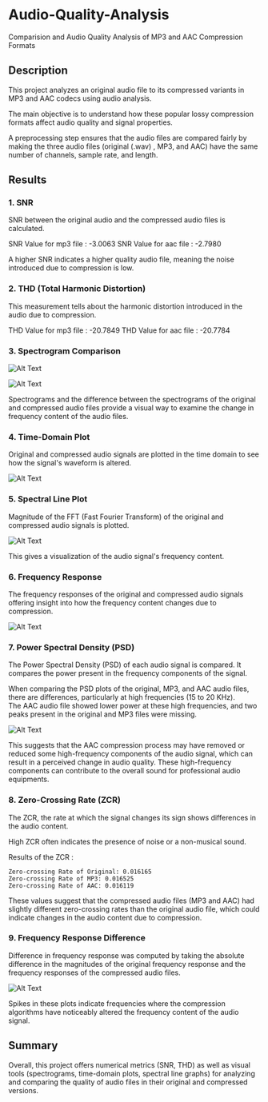 # Audio-Quality-Analysis

Comparision and Audio Quality Analysis of MP3 and AAC Compression Formats

## Description

This project analyzes an original audio file to its compressed variants in MP3 and AAC codecs using audio analysis. 

The main objective is to understand how these popular lossy compression formats affect audio quality and signal properties.

A preprocessing step ensures that the audio files are compared fairly by making the three audio files (original (.wav) , MP3, and AAC) have the same number of channels, sample rate, and length. 

## Results 

### 1. SNR 

SNR between the original audio and the compressed audio files is calculated. 

SNR Value for mp3 file : -3.0063
SNR Value for aac file : -2.7980

A higher SNR indicates a higher quality audio file, meaning the noise introduced due to compression is low.

### 2. THD (Total Harmonic Distortion) 

This measurement tells about the harmonic distortion introduced in the audio due to compression.

THD Value for mp3 file : -20.7849
THD Value for aac file : -20.7784

### 3. Spectrogram Comparison

![Alt Text](Figures/Spectrogram_Comparision_aac.bmp)

![Alt Text](Figures/Spectrogram_Comparision_mp3.bmp)

Spectrograms and the difference between the spectrograms of the original and compressed audio files provide a visual way to examine the change in  frequency content of the audio files.   

### 4. Time-Domain Plot

Original and compressed audio signals are plotted in the time domain to see how the signal's waveform is altered. 

![Alt Text](Figures/Time_Domain_Plot.bmp)

### 5. Spectral Line Plot 

Magnitude of the FFT (Fast Fourier Transform) of the original and compressed audio signals is plotted. 

![Alt Text](Figures/Spectral_Line_Plot.bmp)

This gives a visualization of the audio signal's frequency content.

### 6. Frequency Response

The frequency responses of the original and compressed audio signals offering insight into how the frequency content changes due to compression.

![Alt Text](Figures/Frequency_Response.bmp)

### 7. Power Spectral Density (PSD)

The Power Spectral Density (PSD) of each audio signal is compared. It compares the power present in the frequency components of the signal.

When comparing the PSD plots of the original, MP3, and AAC audio files, there are differences, particularly at high frequencies (15 to 20 KHz).  
The AAC audio file showed lower power at these high frequencies, and two peaks present in the original and MP3 files were missing. 

![Alt Text](Figures/Power_Spectral_Density.bmp)

This suggests that the AAC compression process may have removed or reduced some high-frequency components of the audio signal, which can result in a perceived change in audio quality. These high-frequency components can contribute to the overall sound for professional audio equipments.  

### 8. Zero-Crossing Rate (ZCR)

The ZCR, the rate at which the signal changes its sign shows differences in the audio content. 

High ZCR often indicates the presence of noise or a non-musical sound. 

Results of the ZCR : 
   
    Zero-crossing Rate of Original: 0.016165
    Zero-crossing Rate of MP3: 0.016525
    Zero-crossing Rate of AAC: 0.016119

These values suggest that the compressed audio files (MP3 and AAC) had slightly different zero-crossing rates than the original audio file, which could indicate changes in the audio content due to compression.

### 9. Frequency Response Difference 

Difference in frequency response was computed by taking the absolute difference in the magnitudes of the original frequency response and the frequency responses of the compressed audio files.

![Alt Text](Figures/Difference_in_Frequency_Response.bmp)

Spikes in these plots indicate frequencies where the compression algorithms have noticeably altered the frequency content of the audio signal.

## Summary 

Overall, this project offers numerical metrics (SNR, THD) as well as visual tools (spectrograms, time-domain plots, spectral line graphs) for analyzing and comparing the quality of audio files in their original and compressed versions.

